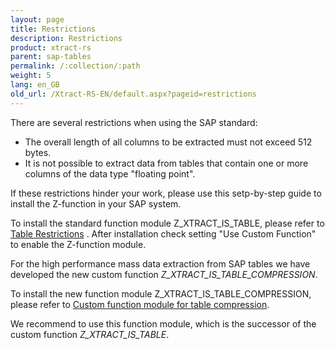 ```yaml
---
layout: page
title: Restrictions
description: Restrictions
product: xtract-rs
parent: sap-tables
permalink: /:collection/:path
weight: 5
lang: en_GB
old_url: /Xtract-RS-EN/default.aspx?pageid=restrictions
---
```


There are several restrictions when using the SAP standard: 

- The overall length of all columns to be extracted must not exceed 512 bytes.
- It is not possible to extract data from tables that contain one or more columns of the data type "floating point".

If these restrictions hinder your work, please use this setp-by-step guide to install the Z-function in your SAP system.

To install the standard function module Z_XTRACT_IS_TABLE, please refer to [Table Restrictions]() . 
After installation check setting "Use Custom Function" to enable the Z-function module. 

For the high performance mass data extraction from SAP tables we have developed the new custom function *Z_XTRACT_IS_TABLE_COMPRESSION*.

To install the new function module Z_XTRACT_IS_TABLE_COMPRESSION, please refer to [Custom function module for table compression](). 

We recommend to use this function module, which is the successor of the custom function *Z_XTRACT_IS_TABLE*.